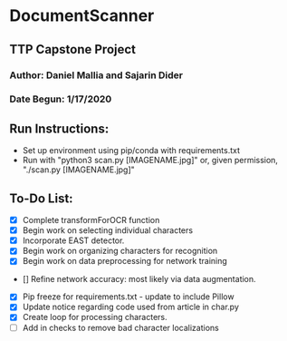 # DocumentScanner
## TTP Capstone Project

### Author: Daniel Mallia and Sajarin Dider
### Date Begun: 1/17/2020

## Run Instructions:
- Set up environment using pip/conda with requirements.txt
- Run with "python3 scan.py [IMAGENAME.jpg]" or, given permission, "./scan.py [IMAGENAME.jpg]"

## To-Do List:
- [x] Complete transformForOCR function
- [x] Begin work on selecting individual characters
- [x] Incorporate EAST detector.
- [x] Begin work on organizing characters for recognition
- [x] Begin work on data preprocessing for network training
- [] Refine network accuracy: most likely via data augmentation.
- [x] Pip freeze for requirements.txt - update to include Pillow
- [x] Update notice regarding code used from article in char.py
- [x] Create loop for processing characters.
- [ ] Add in checks to remove bad character localizations